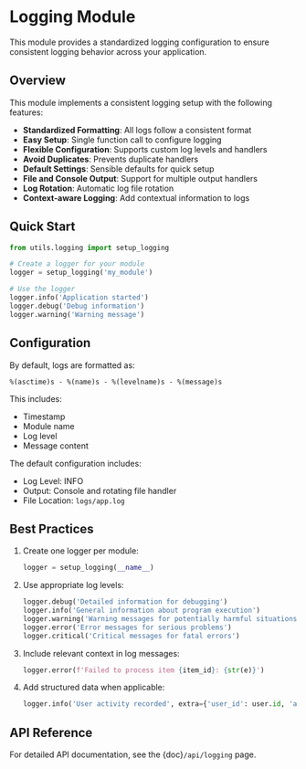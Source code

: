 # Logging Module

This module provides a standardized logging configuration to ensure consistent logging behavior across your application.

## Overview

This module implements a consistent logging setup with the following features:

- **Standardized Formatting**: All logs follow a consistent format
- **Easy Setup**: Single function call to configure logging
- **Flexible Configuration**: Supports custom log levels and handlers
- **Avoid Duplicates**: Prevents duplicate handlers
- **Default Settings**: Sensible defaults for quick setup
- **File and Console Output**: Support for multiple output handlers
- **Log Rotation**: Automatic log file rotation
- **Context-aware Logging**: Add contextual information to logs

## Quick Start

```python
from utils.logging import setup_logging

# Create a logger for your module
logger = setup_logging('my_module')

# Use the logger
logger.info('Application started')
logger.debug('Debug information')
logger.warning('Warning message')
```

## Configuration

By default, logs are formatted as:
```
%(asctime)s - %(name)s - %(levelname)s - %(message)s
```

This includes:
- Timestamp
- Module name
- Log level
- Message content

The default configuration includes:
- Log Level: INFO
- Output: Console and rotating file handler
- File Location: `logs/app.log`

## Best Practices

1. Create one logger per module:
   ```python
   logger = setup_logging(__name__)
   ```

2. Use appropriate log levels:
   ```python
   logger.debug('Detailed information for debugging')
   logger.info('General information about program execution')
   logger.warning('Warning messages for potentially harmful situations')
   logger.error('Error messages for serious problems')
   logger.critical('Critical messages for fatal errors')
   ```

3. Include relevant context in log messages:
   ```python
   logger.error(f'Failed to process item {item_id}: {str(e)}')
   ```

4. Add structured data when applicable:
   ```python
   logger.info('User activity recorded', extra={'user_id': user.id, 'action': 'login'})
   ```

## API Reference

For detailed API documentation, see the {doc}`/api/logging` page.

